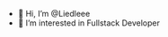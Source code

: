 - 👋 Hi, I’m @Liedleee
- 👀 I’m interested in Fullstack Developer


<!---
Liedleee/Liedleee is a ✨ special ✨ repository because its `README.md` (this file) appears on your GitHub profile.
You can click the Preview link to take a look at your changes.
--->
